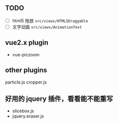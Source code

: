 ## TODO

- [ ] html5 拖放 `src/views/HTML5Draggable`
- [ ] 文字动画 `src/views/AnimationText`

## vue2.x plugin

- vue-piczoom

## other plugins

particle.js
cropper.js

## 好用的 jquery 插件，看看能不能重写

- slicebox.js
- jquery.eraser.js
